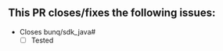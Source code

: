 [//]: # (Thanks for opening this pull request! Before you proceed please make sure that you have an issue that explains what this pull request will do.
         Make sure that all your commits link to this issue e.g. "My commit \(bunq/sdk_java#<issue nr>\)".
         If this pull request is changing files that are located in "com.bunq.sdk.model.generated" then this pull request will be closed as these files must/can only be changed on bunq's side.)
         
## This PR closes/fixes the following issues:
[//]: # (If for some reason your pull request does not require a test case you can just mark this box as checked and explain why it should not require a test case.)
 - Closes bunq/sdk_java#
    - [ ] Tested
